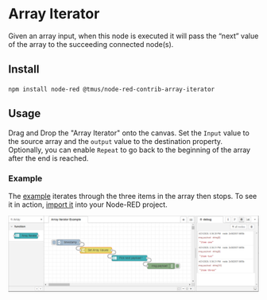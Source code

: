 # Array Iterator

Given an array input, when this node is executed it will pass the “next” value
of the array to the succeeding connected node(s).

## Install

`npm install node-red @tmus/node-red-contrib-array-iterator`

## Usage

Drag and Drop the "Array Iterator" onto the canvas. Set the `Input` value to the
source array and the `output` value to the destination property. Optionally, you
can enable `Repeat` to go back to the beginning of the array after the end is
reached.

### Example

The [example](./example-flow.json) iterates through the three items in the array
then stops. To see it in action, [import
it](https://nodered.org/docs/user-guide/editor/workspace/import-export) into
your Node-RED project.

![Example of Array Iterator](./example-flow.png)
